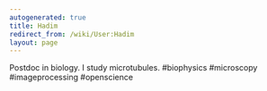 ```yaml
---
autogenerated: true
title: Hadim
redirect_from: /wiki/User:Hadim
layout: page
---
```


Postdoc in biology. I study microtubules. \#biophysics \#microscopy
\#imageprocessing \#openscience
